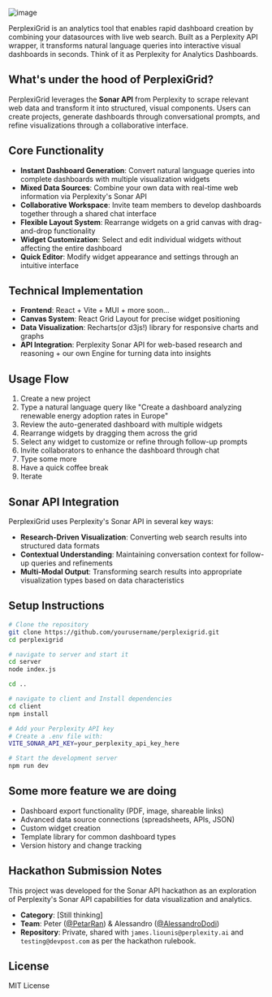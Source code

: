![image](https://github.com/user-attachments/assets/8b614a14-1511-4407-9617-d92527854b0f)

PerplexiGrid is an analytics tool that enables rapid dashboard creation by combining your datasources with live web search. Built as a Perplexity API wrapper, it transforms natural language queries into interactive visual dashboards in seconds. Think of it as Perplexity for Analytics Dashboards.

## What's under the hood of PerplexiGrid?

PerplexiGrid leverages the **Sonar API** from Perplexity to scrape relevant web data and transform it into structured, visual components. Users can create projects, generate dashboards through conversational prompts, and refine visualizations through a collaborative interface.

## Core Functionality

- **Instant Dashboard Generation**: Convert natural language queries into complete dashboards with multiple visualization widgets
- **Mixed Data Sources**: Combine your own data with real-time web information via Perplexity's Sonar API
- **Collaborative Workspace**: Invite team members to develop dashboards together through a shared chat interface
- **Flexible Layout System**: Rearrange widgets on a grid canvas with drag-and-drop functionality
- **Widget Customization**: Select and edit individual widgets without affecting the entire dashboard
- **Quick Editor**: Modify widget appearance and settings through an intuitive interface

## Technical Implementation

- **Frontend**: React + Vite + MUI + more soon...
- **Canvas System**: React Grid Layout for precise widget positioning
- **Data Visualization**: Recharts(or d3js!) library for responsive charts and graphs
- **API Integration**: Perplexity Sonar API for web-based research and reasoning + our own Engine for turning data into insights

## Usage Flow

1. Create a new project
2. Type a natural language query like "Create a dashboard analyzing renewable energy adoption rates in Europe"
3. Review the auto-generated dashboard with multiple widgets
4. Rearrange widgets by dragging them across the grid
5. Select any widget to customize or refine through follow-up prompts
6. Invite collaborators to enhance the dashboard through chat
7. Type some more
8. Have a quick coffee break
9. Iterate

## Sonar API Integration

PerplexiGrid uses Perplexity's Sonar API in several key ways:

- **Research-Driven Visualization**: Converting web search results into structured data formats
- **Contextual Understanding**: Maintaining conversation context for follow-up queries and refinements
- **Multi-Modal Output**: Transforming search results into appropriate visualization types based on data characteristics

## Setup Instructions

```bash
# Clone the repository
git clone https://github.com/yourusername/perplexigrid.git
cd perplexigrid

# navigate to server and start it
cd server
node index.js

cd ..

# navigate to client and Install dependencies
cd client
npm install

# Add your Perplexity API key
# Create a .env file with:
VITE_SONAR_API_KEY=your_perplexity_api_key_here

# Start the development server
npm run dev
```

## Some more feature we are doing

- Dashboard export functionality (PDF, image, shareable links)
- Advanced data source connections (spreadsheets, APIs, JSON)
- Custom widget creation
- Template library for common dashboard types
- Version history and change tracking

## Hackathon Submission Notes

This project was developed for the Sonar API hackathon as an exploration of Perplexity's Sonar API capabilities for data visualization and analytics.

- **Category**: [Still thinking]
- **Team**: Peter ([@PetarRan](https://github.com/PetarRan)) & Alessandro ([@AlessandroDodi](https://github.com/AlessandroDodi))
- **Repository**: Private, shared with `james.liounis@perplexity.ai` and `testing@devpost.com` as per the hackathon rulebook.

## License

MIT License
